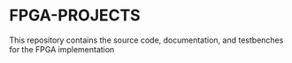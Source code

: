 # FPGA-PROJECTS
This repository contains the source code, documentation, and testbenches for the FPGA implementation 
